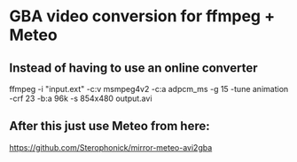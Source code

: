 # GBA video conversion for ffmpeg + Meteo

## Instead of having to use an online converter
ffmpeg -i "input.ext" -c:v msmpeg4v2 -c:a adpcm_ms -g 15 -tune animation -crf 23 -b:a 96k -s 854x480 output.avi

## After this just use Meteo from here:
https://github.com/Sterophonick/mirror-meteo-avi2gba
